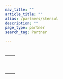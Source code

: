 ```yaml
---
nav_title: ""
article_title: ""
alias: /partners/stensul
description: ""
page_type: partner
search_tag: Partner

---
```


# 

> 



## 



## 

|  |  |
| ------------| ----------- |
|  |  |
|  |  <br><br>  |
|  |   |


## 

 





###  





###  




 



## 

 


